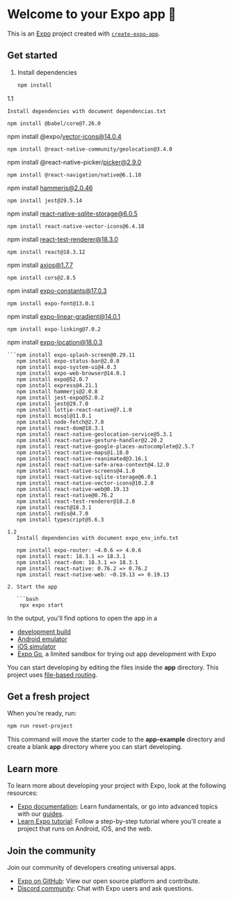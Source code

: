 # Welcome to your Expo app 👋

This is an [Expo](https://expo.dev) project created with [`create-expo-app`](https://www.npmjs.com/package/create-expo-app).

## Get started

1. Install dependencies

   ```bash
   npm install
   ```
1.1 
   ```
   Install dependencies with document dependencias.txt 
   ```
   ```
   npm install @babel/core@7.26.0
   ```
   npm install @expo/vector-icons@14.0.4
   ```
   npm install @react-native-community/geolocation@3.4.0
   ```
   npm install @react-native-picker/picker@2.9.0
   ```
   npm install @react-navigation/native@6.1.18
   ```
   npm install hammerjs@2.0.46
   ```
   npm install jest@29.5.14
   ```
   npm install react-native-sqlite-storage@6.0.5
   ```
   npm install react-native-vector-icons@6.4.18
   ```
   npm install react-test-renderer@18.3.0
   ```
   npm install react@18.3.12
   ```
   npm install axios@1.7.7
   ```
   npm install cors@2.8.5
   ```
   npm install expo-constants@17.0.3
   ```
   npm install expo-font@13.0.1
   ```
   npm install expo-linear-gradient@14.0.1
   ```
   npm install expo-linking@7.0.2
   ```
   npm install expo-location@18.0.3
   
```npm install expo-router@4.0.6
```npm install expo-splash-screen@0.29.11
   npm install expo-status-bar@2.0.0
   npm install expo-system-ui@4.0.3
   npm install expo-web-browser@14.0.1
   npm install expo@52.0.7
   npm install express@4.21.1
   npm install hammerjs@2.0.8
   npm install jest-expo@52.0.2
   npm install jest@29.7.0
   npm install lottie-react-native@7.1.0
   npm install mssql@11.0.1
   npm install node-fetch@2.7.0
   npm install react-dom@18.3.1
   npm install react-native-geolocation-service@5.3.1
   npm install react-native-gesture-handler@2.20.2
   npm install react-native-google-places-autocomplete@2.5.7
   npm install react-native-maps@1.18.0
   npm install react-native-reanimated@3.16.1
   npm install react-native-safe-area-context@4.12.0
   npm install react-native-screens@4.1.0
   npm install react-native-sqlite-storage@6.0.1
   npm install react-native-vector-icons@10.2.0
   npm install react-native-web@0.19.13
   npm install react-native@0.76.2
   npm install react-test-renderer@18.2.0
   npm install react@18.3.1
   npm install redis@4.7.0
   npm install typescript@5.6.3
   
1.2
   Install dependencies with document expo_env_info.txt 
   
   npm install expo-router: ~4.0.6 => 4.0.6
   npm install react: 18.3.1 => 18.3.1 
   npm install react-dom: 18.3.1 => 18.3.1 
   npm install react-native: 0.76.2 => 0.76.2 
   npm install react-native-web: ~0.19.13 => 0.19.13 

2. Start the app

   ```bash
    npx expo start
   ```

In the output, you'll find options to open the app in a

- [development build](https://docs.expo.dev/develop/development-builds/introduction/)
- [Android emulator](https://docs.expo.dev/workflow/android-studio-emulator/)
- [iOS simulator](https://docs.expo.dev/workflow/ios-simulator/)
- [Expo Go](https://expo.dev/go), a limited sandbox for trying out app development with Expo

You can start developing by editing the files inside the **app** directory. This project uses [file-based routing](https://docs.expo.dev/router/introduction).

## Get a fresh project

When you're ready, run:

```bash
npm run reset-project
```

This command will move the starter code to the **app-example** directory and create a blank **app** directory where you can start developing.

## Learn more

To learn more about developing your project with Expo, look at the following resources:

- [Expo documentation](https://docs.expo.dev/): Learn fundamentals, or go into advanced topics with our [guides](https://docs.expo.dev/guides).
- [Learn Expo tutorial](https://docs.expo.dev/tutorial/introduction/): Follow a step-by-step tutorial where you'll create a project that runs on Android, iOS, and the web.

## Join the community

Join our community of developers creating universal apps.

- [Expo on GitHub](https://github.com/expo/expo): View our open source platform and contribute.
- [Discord community](https://chat.expo.dev): Chat with Expo users and ask questions.
